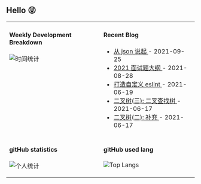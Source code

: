## Hello 😜
<table>
<tr>
<td valign="top" width="50%">

#### Weekly Development Breakdown

![时间统计](https://github-readme-stats.vercel.app/api/wakatime?username=Grewer)

</td>
<td valign="top" width="50%">

#### Recent Blog  
 

* <a href='http://www.cnblogs.com/Grewer/p/15336248.html' target='_blank'>从 json 说起 </a> - 2021-09-25 
* <a href='http://www.cnblogs.com/Grewer/p/15201668.html' target='_blank'>2021 面试题大纲 </a> - 2021-08-28 
* <a href='http://www.cnblogs.com/Grewer/p/14903400.html' target='_blank'>打造自定义 eslint </a> - 2021-06-19 
* <a href='http://www.cnblogs.com/Grewer/p/14892214.html' target='_blank'>二叉树(三): 二叉查找树 </a> - 2021-06-17 
* <a href='http://www.cnblogs.com/Grewer/p/14892204.html' target='_blank'>二叉树(二): 补充 </a> - 2021-06-17 


</td>
</tr>
<tr>

<td  valign="top" width="50%">

#### gitHub statistics

![个人统计](https://github-readme-stats.vercel.app/api?username=grewer&show_icons=true&icon_color=CE1D2D&text_color=718096&bg_color=ffffff&hide_title=true)

</td>

<td  valign="top" width="50%">

#### gitHub used lang

![Top Langs](https://github-readme-stats.vercel.app/api/top-langs/?username=grewer&layout=compact)

</td>

</tr>
</table>





